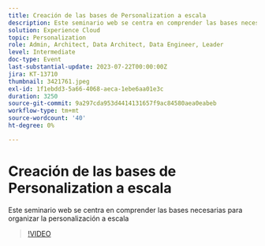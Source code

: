 ```yaml
---
title: Creación de las bases de Personalization a escala
description: Este seminario web se centra en comprender las bases necesarias para organizar la personalización a escala
solution: Experience Cloud
topic: Personalization
role: Admin, Architect, Data Architect, Data Engineer, Leader
level: Intermediate
doc-type: Event
last-substantial-update: 2023-07-22T00:00:00Z
jira: KT-13710
thumbnail: 3421761.jpeg
exl-id: 1f1ebdd3-5a66-4068-aeca-1ebe6aa01e3c
duration: 3250
source-git-commit: 9a297cda953d4414131657f9ac84580aea0eabeb
workflow-type: tm+mt
source-wordcount: '40'
ht-degree: 0%

---
```


# Creación de las bases de Personalization a escala

Este seminario web se centra en comprender las bases necesarias para organizar la personalización a escala

>[!VIDEO](https://video.tv.adobe.com/v/3421761/?learn=on)
